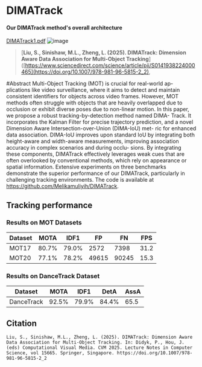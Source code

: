 # DIMATrack

#### Our DIMATrack method's overall architecture
[DIMATrack1.pdf](https://github.com/user-attachments/files/19950743/DIMATrack1.pdf)
![image](https://github.com/user-attachments/assets/1c67ae4d-7058-40f4-a707-8524717e71c8)


> [**Liu, S., Sinishaw, M.L., Zheng, L. (2025). DIMATrack: Dimension Aware Data Association for Multi-Object Tracking**]([https://www.sciencedirect.com/science/article/pii/S0141938224000465](https://doi.org/10.1007/978-981-96-5815-2_2), 

#Abstract
Multi-Object Tracking (MOT) is crucial for real-world ap-
plications like video surveillance, where it aims to detect and maintain
consistent identifiers for objects across video frames. However, MOT
methods often struggle with objects that are heavily overlapped due
to occlusion or exhibit diverse poses due to non-linear motion. In this
paper, we propose a robust tracking-by-detection method named DIMA-
Track. It incorporates the Kalman Filter for precise trajectory prediction,
and a novel Dimension Aware Intersection-over-Union (DIMA-IoU) met-
ric for enhanced data association. DIMA-IoU improves upon standard
IoU by integrating both height-aware and width-aware measurements,
improving association accuracy in complex scenarios and during occlu-
sions. By integrating these components, DIMATrack effectively leverages
weak cues that are often overlooked by conventional methods, which rely
on appearance or spatial information. Extensive experiments on three
benchmarks demonstrate the superior performance of our DIMATrack,
particularly in challenging tracking environments. The code is available
at https://github.com/Melikamuliyih/DIMATrack.

## Tracking performance
### Results on MOT Datasets
| Dataset    |  MOTA | IDF1  | FP | FN | FPS |
|--------------|-----------|-------|----------|----------|--------|
|MOT17       | 80.7% | 79.0% | 2572 | 7398| 31.2 |
|MOT20       | 77.1% | 78.2% |49615 | 90245 | 15.3 |

### Results on DanceTrack Dataset
| Dataset    |  MOTA | IDF1  | DetA |AssA |
|--------------|-----------|-------|----------|----------|
|DanceTrack  | 92.5% | 79.9% |84.4% | 65.5 |



## Citation
```
Liu, S., Sinishaw, M.L., Zheng, L. (2025). DIMATrack: Dimension Aware Data Association for Multi-Object Tracking. In: Didyk, P., Hou, J. (eds) Computational Visual Media. CVM 2025. Lecture Notes in Computer Science, vol 15665. Springer, Singapore. https://doi.org/10.1007/978-981-96-5815-2_2
```
